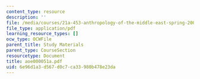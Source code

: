 ```yaml
---
content_type: resource
description: ''
file: /media/courses/21a-453-anthropology-of-the-middle-east-spring-2004/6e96d1a3d567d0c7ca33980b478e23da_aoe000051a.pdf
file_type: application/pdf
learning_resource_types: []
ocw_type: OCWFile
parent_title: Study Materials
parent_type: CourseSection
resourcetype: Document
title: aoe000051a.pdf
uid: 6e96d1a3-d567-d0c7-ca33-980b478e23da
---
```

